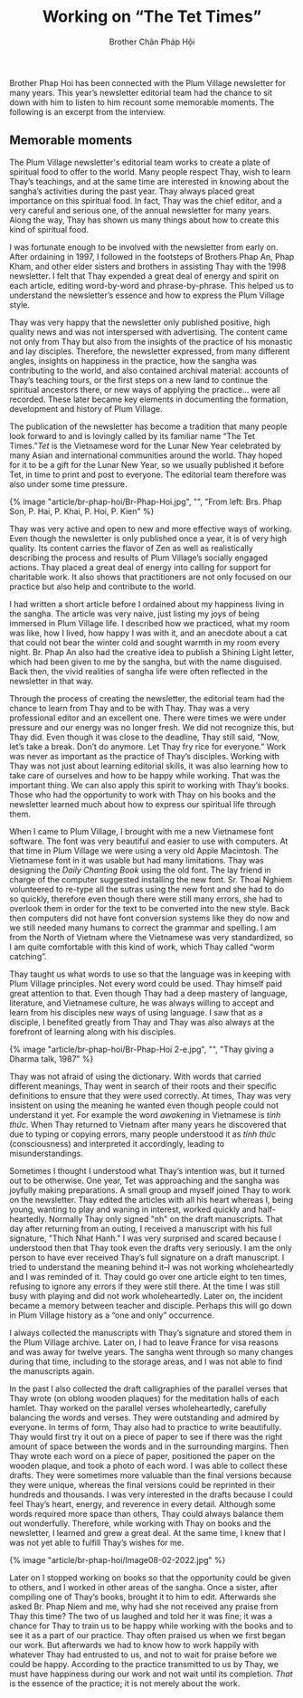 ﻿---
title: Working on “The Tet Times”
author: Brother Chân Pháp Hội
---

<p class="editors-preface">Brother Phap Hoi has been connected with the Plum Village newsletter for many years. This year’s newsletter editorial team had the chance to sit down with him to listen to him recount some memorable moments. The following is an excerpt from the interview.</p>

## Memorable moments

The Plum Village newsletter's editorial team works to create a plate of spiritual food to offer to the world. Many people respect Thay, wish to learn Thay’s teachings, and at the same time are interested in knowing about the sangha’s activities during the past year. Thay always placed great importance on this spiritual food. In fact, Thay was the chief editor, and a very careful and serious one, of the annual newsletter for many years. Along the way, Thay has shown us many things about how to create this kind of spiritual food.

I was fortunate enough to be involved with the newsletter from early on. After ordaining in 1997, I followed in the footsteps of Brothers Phap An, Phap Kham, and other elder sisters and brothers in assisting Thay with the 1998 newsletter. I felt that Thay expended a great deal of energy and spirit on each article, editing word-by-word and phrase-by-phrase. This helped us to understand the newsletter’s essence and how to express the Plum Village style.

Thay was very happy that the newsletter only published positive, high quality news and was not interspersed with advertising. The content came not only from Thay but also from the insights of the practice of his monastic and lay disciples. Therefore, the newsletter expressed, from many different angles, insights on happiness in the practice, how the sangha was contributing to the world, and also contained archival material: accounts of Thay’s teaching tours, or the first steps on a new land to continue the spiritual ancestors there, or new ways of applying the practice… were all recorded. These later became key elements in documenting the formation, development and history of Plum Village.

The publication of the newsletter has become a tradition that many people look forward to and is lovingly called by its familiar name “The Tet Times.”<span class="note"><i>Tet</i> is the Vietnamese word for the Lunar New Year celebrated by many Asian and international communities around the world.</span> Thay hoped for it to be a gift for the Lunar New Year, so we usually published it before Tet, in time to print and post to everyone. The editorial team therefore was also under some time pressure.

{% image "article/br-phap-hoi/Br-Phap-Hoi.jpg", "", "From left: Brs. Phap Son, P. Hai, P. Khai, P. Hoi, P. Kien" %}

Thay was very active and open to new and more effective ways of working. Even though the newsletter is only published once a year, it is of very high quality. Its content carries the flavor of Zen as well as realistically describing the process and results of Plum Village’s socially engaged actions. Thay placed a great deal of energy into calling for support for charitable work. It also shows that practitioners are not only focused on our practice but also help and contribute to the world.

I had written a short article before I ordained about my happiness living in the sangha. The article was very naive, just listing my joys of being immersed in Plum Village life. I described how we practiced, what my room was like, how I lived, how happy I was with it, and an anecdote about a cat that could not bear the winter cold and sought warmth in my room every night. Br. Phap An also had the creative idea to publish a Shining Light letter, which had been given to me by the sangha, but with the name disguised. Back then, the vivid realities of sangha life were often reflected in the newsletter in that way.

Through the process of creating the newsletter, the editorial team had the chance to learn from Thay and to be with Thay. Thay was a very professional editor and an excellent one. There were times we were under pressure and our energy was no longer fresh. We did not recognize this, but Thay did. Even though it was close to the deadline, Thay still said, “Now, let’s take a break. Don’t do anymore. Let Thay fry rice for everyone.” Work was never as important as the practice of Thay’s disciples. Working with Thay was not just about learning editorial skills, it was also learning how to take care of ourselves and how to be happy while working. That was the important thing. We can also apply this spirit to working with Thay’s books. Those who had the opportunity to work with Thay on his books and the newsletter learned much about how to express our spiritual life through them.

When I came to Plum Village, I brought with me a new Vietnamese font software. The font was very beautiful and easier to use with computers. At that time in Plum Village we were using a very old Apple Macintosh. The Vietnamese font in it was usable but had many limitations. Thay was designing the *Daily Chanting Book* using the old font. The lay friend in charge of the computer suggested installing the new font. Sr. Thoai Nghiem volunteered to re-type all the sutras using the new font and she had to do so quickly, therefore even though there were still many errors, she had to overlook them in order for the text to be converted into the new style. Back then computers did not have font conversion systems like they do now and we still needed many humans to correct the grammar and spelling. I am from the North of Vietnam where the Vietnamese was very standardized, so I am quite comfortable with this kind of work, which Thay called “worm catching”.

Thay taught us what words to use so that the language was in keeping with Plum Village principles. Not every word could be used. Thay himself paid great attention to that. Even though Thay had a deep mastery of language, literature, and Vietnamese culture, he was always willing to accept and learn from his disciples new ways of using language. I saw that as a disciple, I benefited greatly from Thay and Thay was also always at the forefront of learning along with his disciples.

{% image "article/br-phap-hoi/Br-Phap-Hoi 2-e.jpg", "", "Thay giving a Dharma talk, 1987" %}

Thay was not afraid of using the dictionary. With words that carried different meanings, Thay went in search of their roots and their specific definitions to ensure that they were used correctly. At times, Thay was very insistent on using the meaning he wanted even though people could not understand it yet. For example the word *awakening* in Vietnamese is *tỉnh thức*. When Thay returned to Vietnam after many years he discovered that due to typing or copying errors, many people understood it as *tính thức* (consciousness) and interpreted it accordingly, leading to misunderstandings.

Sometimes I thought I understood what Thay’s intention was, but it turned out to be otherwise. One year, Tet was approaching and the sangha was joyfully making preparations. A small group and myself joined Thay to work on the newsletter. Thay edited the articles with all his heart whereas I, being young, wanting to play and waning in interest, worked quickly and half-heartedly. Normally Thay only signed "nh" on the draft manuscripts. That day after returning from an outing, I received a manuscript with his full signature, "Thich Nhat Hanh." I was very surprised and scared because I understood then that Thay took even the drafts very seriously. I am the only person to have ever received Thay’s full signature on a draft manuscript. I tried to understand the meaning behind it–I was not working wholeheartedly and I was reminded of it. Thay could go over one article eight to ten times, refusing to ignore any errors if they were still there. At the time I was still busy with playing and did not work wholeheartedly. Later on, the incident became a memory between teacher and disciple. Perhaps this will go down in Plum Village history as a “one and only” occurrence.

I always collected the manuscripts with Thay’s signature and stored them in the Plum Village archive. Later on, I had to leave France for visa reasons and was away for twelve years. The sangha went through so many changes during that time, including to the storage areas, and I was not able to find the manuscripts again.

In the past I also collected the draft calligraphies of the parallel verses that Thay wrote (on oblong wooden plaques) for the meditation halls of each hamlet. Thay worked on the parallel verses wholeheartedly, carefully balancing the words and verses. They were outstanding and admired by everyone. In terms of form, Thay also had to practice to write beautifully. Thay would first try it out on a piece of paper to see if there was the right amount of space between the words and in the surrounding margins. Then Thay wrote each word on a piece of paper, positioned the paper on the wooden plaque, and took a photo of each word. I was able to collect these drafts. They were sometimes more valuable than the final versions because they were unique, whereas the final versions could be reprinted in their hundreds and thousands. I was very interested in the drafts because I could feel Thay’s heart, energy, and reverence in every detail. Although some words required more space than others, Thay could always balance them out wonderfully. Therefore, while working with Thay on books and the newsletter, I learned and grew a great deal. At the same time, I knew that I was not yet able to fulfill Thay’s wishes for me.

{% image "article/br-phap-hoi/Image08-02-2022.jpg" %}

Later on I stopped working on books so that the opportunity could be given to others, and I worked in other areas of the sangha. Once a sister, after compiling one of Thay’s books, brought it to him to edit. Afterwards she asked Br. Phap Niem and me, why had she not received any praise from Thay this time? The two of us laughed and told her it was fine; it was a chance for Thay to train us to be happy while working with the books and to see it as a part of our practice. Thay often praised us when we first began our work. But afterwards we had to know how to work happily with whatever Thay had entrusted to us, and not to wait for praise before we could be happy. According to the practice transmitted to us by Thay, we must have happiness during our work and not wait until its completion. *That* is the essence of the practice; it is not merely about the work.
